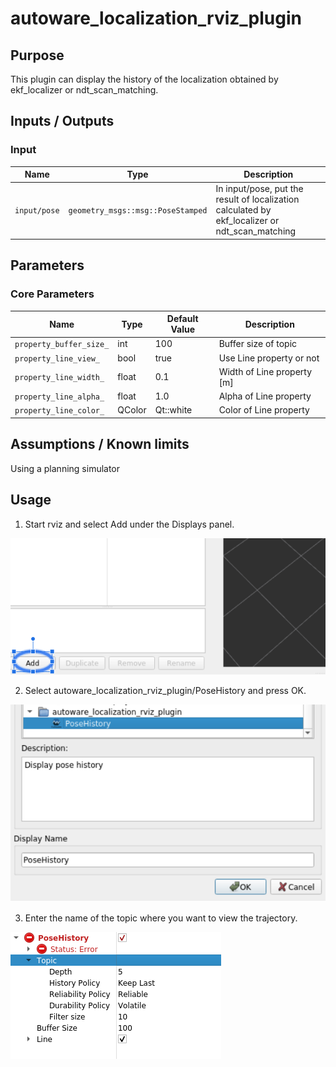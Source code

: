 # autoware_localization_rviz_plugin
## Purpose
This plugin can display the history of the localization obtained by ekf_localizer or ndt_scan_matching.  

## Inputs / Outputs

### Input

| Name         | Type                              | Description                                                                                    |
| ------------ | --------------------------------- | ---------------------------------------------------------------------------------------------- |
| `input/pose` | `geometry_msgs::msg::PoseStamped` | In input/pose, put the result of localization calculated by ekf_localizer or ndt_scan_matching |

## Parameters

### Core Parameters
| Name                    | Type   | Default Value | Description                |
| ----------------------- | ------ | ------------- | -------------------------- |
| `property_buffer_size_` | int    | 100           | Buffer size of topic       |
| `property_line_view_`   | bool   | true          | Use Line property or not   |
| `property_line_width_`  | float  | 0.1           | Width of Line property [m] |
| `property_line_alpha_`  | float  | 1.0           | Alpha of Line property     |
| `property_line_color_`  | QColor | Qt::white     | Color of Line property     |

## Assumptions / Known limits
Using a planning simulator

## Usage
1. Start rviz and select Add under the Displays panel.  

![select_add](./images/select_add.png)

2. Select autoware_localization_rviz_plugin/PoseHistory and press OK.  

![select_localization_plugin](./images/select_localization_plugin.png)

3. Enter the name of the topic where you want to view the trajectory.  

![select_topic_name](./images/select_topic_name.png)
